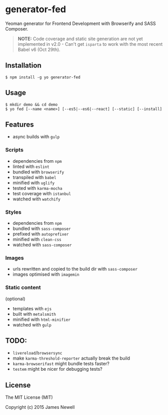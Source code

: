 # generator-fed

Yeoman generator for Frontend Development with Browserify and SASS Composer.

> **NOTE:** Code coverage and static site generation are not yet implemented in v2.0 -
    Can't get `isparta` to work with the most recent Babel v6 (Oct 29th).


## Installation

    $ npm install -g yo generator-fed

## Usage

    $ mkdir demo && cd demo
    $ yo fed [--name <name>] [--es5|--es6|--react] [--static] [--install]

## Features
- async builds with `gulp`

### Scripts
- dependencies from `npm`
- linted with `eslint`
- bundled with `browserify`
- transpiled with `babel`
- minified with `uglify`
- tested with `karma-mocha`
- test coverage with `istanbul`
- watched with `watchify`

### Styles
- dependencies from `npm`
- bundled with `sass-composer`
- prefixed with `autoprefixer`
- minified with `clean-css`
- watched with `sass-composer`

### Images
- urls rewritten and copied to the build dir with `sass-composer`
- images optimised with `imagemin`

### Static content
(optional)

- templates with `ejs`
- built with `metalsmith`
- minified with `html-minifier`
- watched with `gulp`

## TODO:
- `livereload`/`browsersync`
- make `karma-threshold-reporter` actually break the build
- `karma-browserifast` might bundle tests faster?
- `testem` might be nicer for debugging tests?

## License

The MIT License (MIT)

Copyright (c) 2015 James Newell
